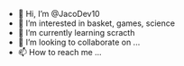 - 👋 Hi, I’m @JacoDev10
- 👀 I’m interested in basket, games, science
- 🌱 I’m currently learning scracth
- 💞️ I’m looking to collaborate on ...
- 📫 How to reach me ...

<!---
JacoDev10/JacoDev10 is a ✨ special ✨ repository because its `README.md` (this file) appears on your GitHub profile.
You can click the Preview link to take a look at your changes.
--->
